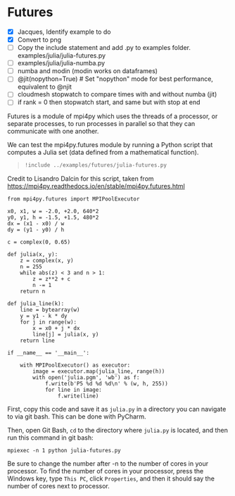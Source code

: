 # Futures

- [x] Jacques, Identify example to do
- [x] Convert to png
- [ ] Copy the include statement and add .py to examples folder. examples/julia/julia-futures.py
- [ ] examples/julia/julia-numba.py
- [ ] numba and modin (modin works on dataframes) 
- [ ] @jit(nopython=True) # Set "nopython" mode for best performance, equivalent to @njit
- [ ] cloudmesh stopwatch to compare times with and without numba (jit)
- [ ] if rank = 0 then stopwatch start, and same but with stop at end

Futures is a module of mpi4py which uses the threads of a processor, or separate processes, to run processes in parallel so that they can communicate with one another.

We can test the mpi4py.futures module by running a Python script that computes a Julia set (data defined from a mathematical function).

> ``` python
> !include ../examples/futures/julia-futures.py
> ```

Credit to Lisandro Dalcin for this script, taken from https://mpi4py.readthedocs.io/en/stable/mpi4py.futures.html

```
from mpi4py.futures import MPIPoolExecutor

x0, x1, w = -2.0, +2.0, 640*2
y0, y1, h = -1.5, +1.5, 480*2
dx = (x1 - x0) / w
dy = (y1 - y0) / h

c = complex(0, 0.65)

def julia(x, y):
    z = complex(x, y)
    n = 255
    while abs(z) < 3 and n > 1:
        z = z**2 + c
        n -= 1
    return n

def julia_line(k):
    line = bytearray(w)
    y = y1 - k * dy
    for j in range(w):
        x = x0 + j * dx
        line[j] = julia(x, y)
    return line

if __name__ == '__main__':

    with MPIPoolExecutor() as executor:
        image = executor.map(julia_line, range(h))
        with open('julia.pgm', 'wb') as f:
            f.write(b'P5 %d %d %d\n' % (w, h, 255))
            for line in image:
                f.write(line)
```

First, copy this code and save it as `julia.py` in a directory you can navigate to via git bash. This can be done with PyCharm.

Then, open Git Bash, `cd` to the directory where `julia.py` is located, and then run this command in git bash:

`mpiexec -n 1 python julia-futures.py`

Be sure to change the number after -n to the number of cores in your processor. To find the number of cores in your processor, press the Windows key, type
`This PC`, click `Properties`, and then it should say the number of cores next to processor.


                
